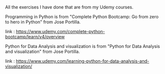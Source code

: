 All the exercises I have done that are from my Udemy courses.

Programming in Python is from "Complete Python Bootcamp: Go from zero to hero in Python" from Jose Portilla.

link : https://www.udemy.com/complete-python-bootcamp/learn/v4/overview

Python for Data Analysis and visualization is from "Python for Data Analysis and visualization" from Jose Portilla.

link : https://www.udemy.com/learning-python-for-data-analysis-and-visualization/
